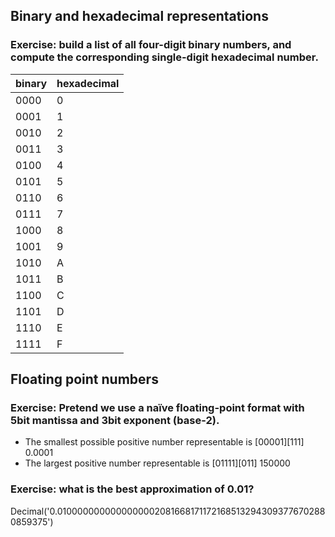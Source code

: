 ## Binary and hexadecimal representations


### Exercise: build a list of all four-digit binary numbers, and compute the corresponding single-digit hexadecimal number.

binary | hexadecimal |
-------|-------------|
0000   | 0  |
0001   | 1  |
0010   | 2  |
0011   | 3  |
0100   | 4  |
0101   | 5  |
0110   | 6  |
0111   | 7  |
1000   | 8  |
1001   | 9  |
1010   | A  |
1011   | B  |
1100   | C  |
1101   | D  |
1110   | E  |
1111   | F  |


## Floating point numbers

### Exercise: Pretend we use a naïve floating-point format with 5bit mantissa and 3bit exponent (base-2).

* The smallest possible positive number representable is [00001][111] 0.0001
* The largest positive number representable is [01111][011] 150000


### Exercise: what is the best approximation of 0.01?

Decimal('0.01000000000000000020816681711721685132943093776702880859375')
